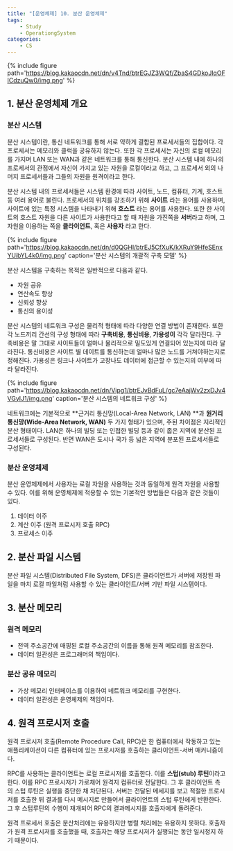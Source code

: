 ```yaml
---
title: "[운영체제] 10. 분산 운영체제"
tags: 
    - Study
    - OperationgSystem
categories:
    - CS
---
```


{% include figure path='https://blog.kakaocdn.net/dn/v4Tnd/btrEGJZ3WQf/ZbaS4GDkoJlqOFICdzuQw0/img.png' %}

## 1. 분산 운영체제 개요

### 분산 시스템

분산 시스템이란, 통신 네트워크를 통해 서로 약하게 결합된 프로세서들의 집합이다. 각 프로세서는 메모리와 클럭을 공유하지 않는다. 또한 각 프로세서는 자신의 로컬 메모리를 가지며 LAN 또는 WAN과 같은 네트워크를 통해 통신한다. 분산 시스템 내에 하나의 프로세서의 관점에서 자신이 가지고 있는 자원을 로컬이라고 하고, 그 프로세서 외의 나머지 프로세서들과 그들의 자원을 원격이라고 한다.

분산 시스템 내의 프로세서들은 시스템 환경에 따라 사이트, 노드, 컴퓨터, 기계, 호스트 등 여러 용어로 불린다. 프로세서의 위치를 강조하기 위해 **사이트** 라는 용어를 사용하며, 사이트에 있는 특정 시스템을 나타내기 위해 **호스트** 라는 용어를 사용한다. 또한 한 사이트의 호스트 자원을 다른 사이트가 사용한다고 할 때 자원을 가진쪽을 **서버**라고 하며, 그 자원을 이용하는 쪽을 **클라이언트**, 혹은 **사용자** 라고 한다.

{% include figure path='https://blog.kakaocdn.net/dn/d0QGHl/btrEJ5CfXuK/kXRuY9HfeSEnxYUibYL4k0/img.png' caption='분산 시스템의 개괄적 구축 모델' %}


분산 시스템을 구축하는 목적은 일반적으로 다음과 같다.

- 자원 공유
- 연산속도 향상
- 신뢰성 향상
- 통신의 용이성

분산 시스템의 네트워크 구성은 물리적 형태에 따라 다양한 연결 방법이 존재한다. 또한 각 노드끼리 간선의 구성 형태에 따라 **구축비용**, **통신비용**, **가용성이** 각각 달라진다. 구축비용은 말 그대로 사이트들이 얼마나 물리적으로 밀도있게 연결되어 있는지에 따라 달라진다. 통신비용은 사이트 별 데이트를 통신하는데 얼마나 많은 노드를 거쳐야하는지로 정해진다. 가용성은 링크나 사이트가 고장나도 데이터에 접근할 수 있는지의 여부에 따라 달라진다.

{% include figure path='https://blog.kakaocdn.net/dn/Vipg1/btrEJvBdFuL/gc7eAajWv2zxDJv4VGyIJ1/img.png' caption='분산 시스템의 네트워크 구성' %}

네트워크에는 기본적으로 **근거리 통신망(Local-Area Network, LAN) **과 **원거리 통신망(Wide-Area Network, WAN)** 두 가지 형태가 있으며, 주된 차이점은 지리적인 분산 형태이다. LAN은 하나의 빌딩 또는 인접한 빌딩 등과 같이 좁은 지역에 분산된 프로세서들로 구성된다. 반면 WAN은 도시나 국가 등 넓은 지역에 분포된 프로세서들로 구성된다.

### 분산 운영체제

분산 운영체제에서 사용자는 로컬 자원을 사용하는 것과 동일하게 원격 자원을 사용할 수 있다. 이를 위해 운영체제에 적용할 수 있는 기본적인 방법들은 다음과 같은 것들이 있다.

1. 데이터 이주
2. 계산 이주 (원격 프로시저 호출 RPC)
3. 프로세스 이주

## 2. 분산 파일 시스템

분산 파일 시스템(Distributed File System, DFS)은 클라이언트가 서버에 저장된 파일을 마치 로컬 파일처럼 사용할 수 있는 클라이언트/서버 기반 파일 시스템이다.

## 3. 분산 메모리

### 원격 메모리

- 전역 주소공간에 매핑된 로컬 주소공간의 이름을 통해 원격 메모리를 참조한다.
- 데이터 일관성은 프로그래머의 책임이다.

### 분산 공유 메모리

- 가상 메모리 인터페이스를 이용하여 네트워크 메모리를 구현한다.
- 데이터 일관성은 운영체제의 책임이다.

## 4. 원격 프로시저 호출

원격 프로시저 호출(Remote Procedure Call, RPC)은 한 컴퓨터에서 작동하고 있는 애플리케이션이 다른 컴퓨터에 있는 프로시저를 호출하는 클라이언트-서버 매커니즘이다.

RPC를 사용하는 클라이언트는 로컬 프로시저를 호출한다. 이를 **스텁(stub) 루틴**이라고 한다. 이를 RPC 프로시저가 가로채어 원격지 컴퓨터로 전달한다. 그 후 클라이언트 측의 스텁 루틴은 실행을 중단한 채 차단된다. 서버는 전달된 메세지를 보고 적절한 프로시저를 호출한 뒤 결과를 다시 메시지로 만들어서 클라이언트의 스텁 루틴에게 반환한다. 그 후 스텁루틴의 수행이 재개되어 RPC의 결과메시지를 호출자에게 돌려준다.

원격 프로세서 호출은 분산처리에는 유용하지만 병렬 처리에는 유용하지 못하다. 호출자가 원격 프로시저를 호출했을 때, 호출자는 해당 프로시저가 실행되는 동안 일시정지 하기 때문이다.
